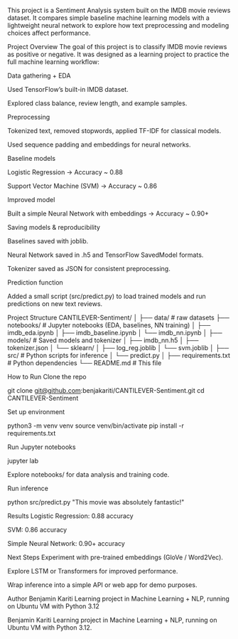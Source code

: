 This project is a Sentiment Analysis system built on the IMDB movie reviews dataset.
It compares simple baseline machine learning models with a lightweight neural network to explore how text preprocessing and modeling choices affect performance.

Project Overview
The goal of this project is to classify IMDB movie reviews as positive or negative.
It was designed as a learning project to practice the full machine learning workflow:

Data gathering + EDA

Used TensorFlow’s built-in IMDB dataset.

Explored class balance, review length, and example samples.

Preprocessing

Tokenized text, removed stopwords, applied TF-IDF for classical models.

Used sequence padding and embeddings for neural networks.

Baseline models

Logistic Regression → Accuracy ~ 0.88

Support Vector Machine (SVM) → Accuracy ~ 0.86

Improved model

Built a simple Neural Network with embeddings → Accuracy ~ 0.90+

Saving models & reproducibility

Baselines saved with joblib.

Neural Network saved in .h5 and TensorFlow SavedModel formats.

Tokenizer saved as JSON for consistent preprocessing.

Prediction function

Added a small script (src/predict.py) to load trained models and run predictions on new text reviews.

Project Structure
CANTILEVER-Sentiment/
│
├── data/                #  raw datasets
├── notebooks/           # Jupyter notebooks (EDA, baselines, NN training)
│   ├── imdb_eda.ipynb
│   ├── imdb_baseline.ipynb
│   └── imdb_nn.ipynb
│
├── models/              # Saved models and tokenizer
│   ├── imdb_nn.h5
│   ├── tokenizer.json
│   └── sklearn/
│       ├── log_reg.joblib
│       └── svm.joblib
│
├── src/                 # Python scripts for inference
│   └── predict.py
│
├── requirements.txt     # Python dependencies
└── README.md            # This file

How to Run
Clone the repo

git clone git@github.com:benjakariti/CANTILEVER-Sentiment.git
cd CANTILEVER-Sentiment


Set up environment

python3 -m venv venv
source venv/bin/activate
pip install -r requirements.txt


Run Jupyter notebooks

jupyter lab


Explore notebooks/ for data analysis and training code.

Run inference

python src/predict.py "This movie was absolutely fantastic!"

Results
Logistic Regression: 0.88 accuracy

SVM: 0.86 accuracy

Simple Neural Network: 0.90+ accuracy

Next Steps
Experiment with pre-trained embeddings (GloVe / Word2Vec).

Explore LSTM or Transformers for improved performance.

Wrap inference into a simple API or web app for demo purposes.

Author
Benjamin Kariti
Learning project in Machine Learning + NLP, running on Ubuntu VM with Python 3.12

Benjamin Kariti
Learning project in Machine Learning + NLP, running on Ubuntu VM with Python 3.12.
